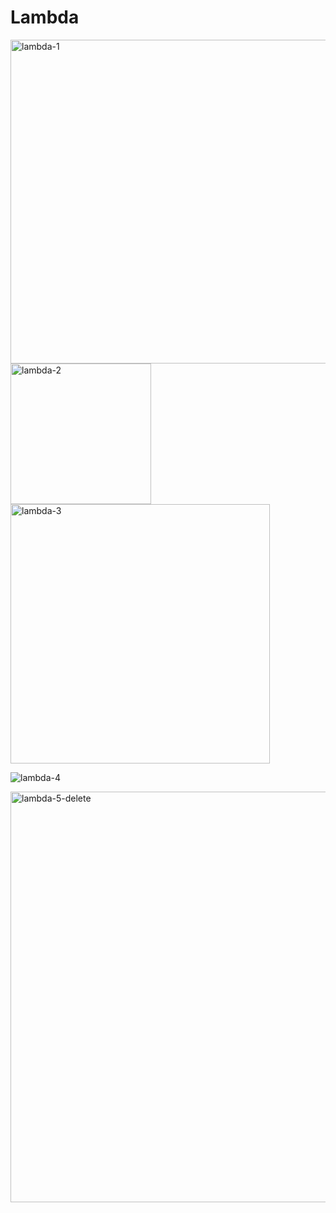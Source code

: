 # **Lambda**

<img width="518" alt="lambda-1" src="https://github.com/user-attachments/assets/d8d78951-6325-4eb4-95e6-eb030b919bfd">

<img width="225" alt="lambda-2" src="https://github.com/user-attachments/assets/539dc931-9556-454a-8b14-3ca41c4bfac9">

<img width="415" alt="lambda-3" src="https://github.com/user-attachments/assets/b371565e-ae52-4334-82b8-ddd9eeb355e4">

![lambda-4](https://github.com/user-attachments/assets/4b0101de-c52e-4ac1-aac2-dc7fd3f710c7)

<img width="657" alt="lambda-5-delete" src="https://github.com/user-attachments/assets/ab22bc81-57b2-4900-9013-b11fc8773e7b">
